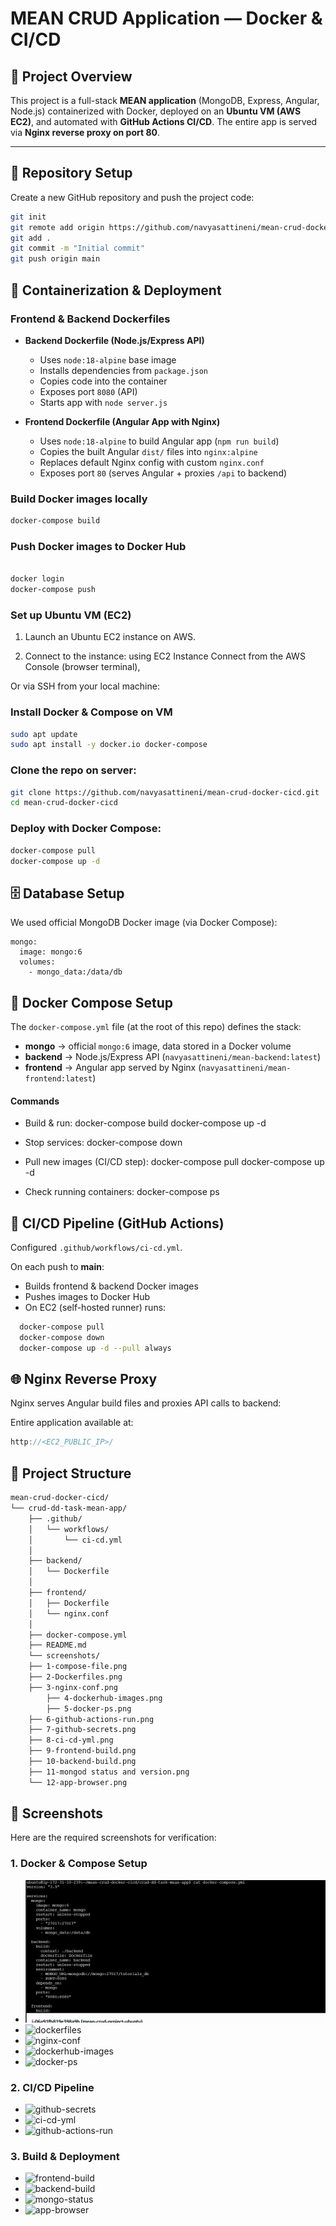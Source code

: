 # MEAN CRUD Application — Docker & CI/CD

## 📖 Project Overview

This project is a full-stack **MEAN application** (MongoDB, Express, Angular, Node.js) containerized with Docker, deployed on an **Ubuntu VM (AWS EC2)**, and automated with **GitHub Actions CI/CD**. The entire app is served via **Nginx reverse proxy on port 80**.

---

## 📂 Repository Setup

Create a new GitHub repository and push the project code:

```bash
git init
git remote add origin https://github.com/navyasattineni/mean-crud-docker-cicd.git
git add .
git commit -m "Initial commit"
git push origin main
```

## 🐳 Containerization & Deployment  

### Frontend & Backend Dockerfiles  

- **Backend Dockerfile (Node.js/Express API)**  
  - Uses `node:18-alpine` base image  
  - Installs dependencies from `package.json`  
  - Copies code into the container  
  - Exposes port `8080` (API)  
  - Starts app with `node server.js`  

- **Frontend Dockerfile (Angular App with Nginx)**  
  - Uses `node:18-alpine` to build Angular app (`npm run build`)  
  - Copies the built Angular `dist/` files into `nginx:alpine`  
  - Replaces default Nginx config with custom `nginx.conf`  
  - Exposes port `80` (serves Angular + proxies `/api` to backend)  

### Build Docker images locally  
```bash
docker-compose build
```

### Push Docker images to Docker Hub
```bash

docker login
docker-compose push
```
### Set up Ubuntu VM (EC2)

1. Launch an Ubuntu EC2 instance on AWS.

2. Connect to the instance:
using EC2 Instance Connect from the AWS Console (browser terminal),

Or via SSH from your local machine:

### Install Docker & Compose on VM
```bash
sudo apt update
sudo apt install -y docker.io docker-compose
```
### Clone the repo on server:
```bash
git clone https://github.com/navyasattineni/mean-crud-docker-cicd.git
cd mean-crud-docker-cicd
```
### Deploy with Docker Compose:
```bash
docker-compose pull
docker-compose up -d

````

## 🗄️ Database Setup

We used official MongoDB Docker image (via Docker Compose):
```ymal
mongo:
  image: mongo:6
  volumes:
    - mongo_data:/data/db
```


## 🐳 Docker Compose Setup
The `docker-compose.yml` file (at the root of this repo) defines the stack:

- **mongo** → official `mongo:6` image, data stored in a Docker volume  
- **backend** → Node.js/Express API (`navyasattineni/mean-backend:latest`)  
- **frontend** → Angular app served by Nginx (`navyasattineni/mean-frontend:latest`)  

#### Commands
- Build & run:
  docker-compose build
  docker-compose up -d

- Stop services:
  docker-compose down

- Pull new images (CI/CD step):
  docker-compose pull
  docker-compose up -d

- Check running containers:
  docker-compose ps



## 🔄 CI/CD Pipeline (GitHub Actions)

Configured `.github/workflows/ci-cd.yml`.

On each push to **main**:

- Builds frontend & backend Docker images  
- Pushes images to Docker Hub  
- On EC2 (self-hosted runner) runs:
```bash
  docker-compose pull
  docker-compose down
  docker-compose up -d --pull always
```

## 🌐 Nginx Reverse Proxy

Nginx serves Angular build files and proxies API calls to backend:

Entire application available at:
```cpp
http://<EC2_PUBLIC_IP>/
```

## 📂 Project Structure

```bash
mean-crud-docker-cicd/
└── crud-dd-task-mean-app/
    ├── .github/
    │   └── workflows/
    │       └── ci-cd.yml       
    │
    ├── backend/
    │   └── Dockerfile          
    │
    ├── frontend/
    │   ├── Dockerfile           
    │   └── nginx.conf           
    │
    ├── docker-compose.yml      
    ├── README.md                
    └── screenshots/             
	├── 1-compose-file.png              
	├── 2-Dockerfiles.png              
	├── 3-nginx-conf.png                
        ├── 4-dockerhub-images.png        
        ├── 5-docker-ps.png               
	├── 6-github-actions-run.png               
	├── 7-github-secrets.png                   
	├── 8-ci-cd-yml.png                         
	├── 9-frontend-build.png                     
	├── 10-backend-build.png                    
	├── 11-mongod status and version.png        
	└── 12-app-browser.png           
```

## 📸 Screenshots

Here are the required screenshots for verification:

### 1. Docker & Compose Setup
- ![docker-compose](screenshots/1-compose-file.png)
- ![dockerfiles](screenshots/2-Dockerfiles.png)
- ![nginx-conf](screenshots/3-nginx-conf.png)
- ![dockerhub-images](screenshots/4-dockerhub-images.png)
- ![docker-ps](screenshots/5-docker-ps.png)

### 2. CI/CD Pipeline
- ![github-secrets](screenshots/6-github-secrets.png)
- ![ci-cd-yml](screenshots/7-ci-cd-yml.png)
- ![github-actions-run](screenshots/8-github-actions-run.png)

### 3. Build & Deployment
- ![frontend-build](screenshots/9-frontend-build.png)
- ![backend-build](screenshots/10-backend-build.png)
- ![mongo-status](screenshots/11-mongod-status-version.png)
- ![app-browser](screenshots/12-app-browser.png)

